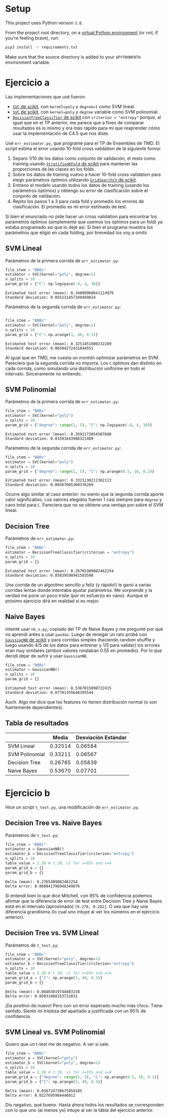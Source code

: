 # Setup
This project uses Python version `3.8`.

From the project root directory, on a [virtual Python environment](https://virtualenvwrapper.readthedocs.io/en/latest/) (or not, if you're feeling brave), run:
```bash
pip3 install -r requirements.txt
```

Make sure that the source directory is added to your `$PYTHONPATH` environment variable.

# Ejercicio a
Las implementaciones que usé fueron:
* [`SVC` de scikit](https://scikit-learn.org/stable/modules/generated/sklearn.svm.SVC.html#sklearn.svm.SVC), con `kernel=poly` y `degree=1` como SVM lineal.
* [`SVC` de scikit](https://scikit-learn.org/stable/modules/generated/sklearn.svm.SVC.html#sklearn.svm.SVC), con `kernel=poly` y `degree` variable como SVM polinomial.
* [`DecisionTreeClassifier` de scikit](https://scikit-learn.org/stable/modules/generated/sklearn.tree.DecisionTreeClassifier.html?highlight=decisiontree#sklearn.tree.DecisionTreeClassifier) con `criterion = "entropy"` porque, al igual que en el TP anterior, me parece que a fines de comparar resultados es lo mismo y era más rápido para mí que reaprender cómo usar la implementación de C4.5 que nos diste. 


Usé `err_estimator.py`, que programé para el TP de Ensembles de TMD. El script estima el error usando 10-fold cross validation de la siguiente forma:

1. Separo 1/10 de los datos como conjunto de validación, el resto como training usando [`StratifiedKFold` de scikit](https://scikit-learn.org/stable/modules/generated/sklearn.model_selection.StratifiedKFold.html#sklearn.model_selection.StratifiedKFold) para mantener las proporciones de las clases en los folds.
2. Sobre los datos de training vuelvo a hacer 10-fold cross validation para elegir parámetros óptimos utilizando [`GridSearchCV` de scikit](https://scikit-learn.org/stable/modules/generated/sklearn.model_selection.GridSearchCV.html#sklearn.model_selection.GridSearchCV).
3. Entreno el modelo usando todos los datos de training (usando los parámetros óptimos) y obtengo su error de clasificación sobre el conjunto de validación.
4. Repito los pasos 1 a 3 para cada fold y promedio los errores de clasificación. El promedio es mi error estimado de test.

Si bien el enunciado no pide hacer un cross validation para encontrar los parámetros óptimos (simplemente que usemos los óptimos para un fold) ya estaba programado así que lo dejé así. Si bien el programa muestra los parámetros que eligió en cada folding, por brevedad los voy a omitir.

## SVM Lineal
Parámetros de la primera corrida de `err_estimator.py`:
```python 
file_stem = "BBBs"
estimator = SVC(kernel="poly", degree=1)
n_splits = 10
param_grid = {"C": np.logspace(-8, 4, 30)}
```

```
Estimated test error (mean): 0.34006968641114976
Standard deviation: 0.055231457340469824
```

Parámetros de la segunda corrida de `err_estimator.py`:
```python 

file_stem = "BBBs"
estimator = SVC(kernel="poly", degree=1)
n_splits = 10
param_grid = {"C": np.arange(3, 40, 0.5)}
```

```
Estimated test error (mean): 0.3251451800232289
Standard deviation: 0.06584272431844551
```

Al igual que en TMD, me cuesta un montón optimizar parámetros en SVM. Pareciera que la segunda corrida no importa. Los `C` óptimos dan distinto en cada corrida, como simulando una distribución uniforme en todo el intervalo. Sinceramente no entiendo.

## SVM Polinomial
Parámetros de la primera corrida de `err_estimator.py`:
```python 
file_stem = "BBBs"
estimator = SVC(kernel="poly")
n_splits = 10
param_grid = {"degree": range(1, 5), "C": np.logspace(-8, 4, 30)}
```

```
Estimated test error (mean): 0.3591173054587688
Standard deviation: 0.03391643986321489
```

Parámetros de la segunda corrida de `err_estimator.py`:
```python 
file_stem = "BBBs"
estimator = SVC(kernel="poly")
n_splits = 10
param_grid = {"degree": range(1, 5), "C": np.arange(0.5, 10, 0.1)}
```

```
Estimated test error (mean): 0.3321138211382113
Standard deviation: 0.06567605360376269
```

Ocurre algo similar al caso anterior: no siento que la segunda corrida aporte valor significativo. Los valores elegidos fueron 1 casi siempre para `degree` y caos total para `C`. Pareciera que no se obtiene una ventaja por sobre el SVM lineal.

## Decision Tree
Parámetros de `err_estimator.py`:
```python 
file_stem = "BBBs"
estimator = DecisionTreeClassifier(criterion = "entropy")
n_splits = 10
param_grid = {}
```

```
Estimated test error (mean): 0.26765389082462254
Standard deviation: 0.05839598941503598
```

Una corrida de un algoritmo sencillo y feliz (y rápido!) le ganó a varias corridas lentas donde intentaba ajustar parámetros. Me sorprende y la verdad me pone un poco triste (por mi esfuerzo en vano). Aunque el próximo ejercicio dirá en realidad si es mejor.

## Naive Bayes
Intenté usar `nb_n.py`, copiado del TP de Naive Bayes y me pregunté por qué no aprendí antes a usar `pandas`. Luego de renegar un rato probé con [`GaussianNB` de scikit](https://scikit-learn.org/stable/modules/generated/sklearn.naive_bayes.GaussianNB.html#sklearn.naive_bayes.GaussianNB) y para corridas simples (haciendo random shuffle y luego usando 4/5 de los datos para entrenar y 1/5 para validar) los errores eran muy similares (ambos valores rondaban 0.55 en promedio). Por lo que decidí dejar de sufrir y usar `GaussianNB`.

```python 
file_stem = "BBBs"
estimator = GaussianNB()
n_splits = 10
param_grid = {}
```

```
Estimated test error (mean): 0.5367015098722415
Standard deviation: 0.07701355648395544
```

Auch. Algo me dice que los features no tienen distribución normal (o son fuertemente dependientes).

## Tabla de resultados

|                | Media   | Desviación Estándar |
|----------------|---------|---------------------|
| SVM Lineal     | 0.32514 | 0.06584             |
| SVM Polinomial | 0.33211 | 0.06567             |
| Decision Tree  | 0.26765 | 0.05839             |
| Naive Bayes    | 0.53670 | 0.07701             |

# Ejercicio b
Hice un script `t_test.py`, una modificación de `err_estimator.py`.

## Decision Tree vs. Naive Bayes
Parámetros de `t_test.py`:
```python
file_stem = "BBBs"
estimator_a = GaussianNB()
estimator_b = DecisionTreeClassifier(criterion="entropy")
n_splits = 10
table_value = 2.26 # t_{N, v} for n=95% and v=9
param_grid_a = {}
param_grid_b = {}
```

```
Delta (mean): 0.2765389082462254
Delta error: 0.060841796948349076
```

Si entendí bien lo que dice Mitchell, con 95% de confidencia podemos afirmar que la diferencia de error de test entre Decision Tree y Naive Bayes está en el intervalo (aproximado) `[0.270, 0.282]`. O sea que hay una diferencia grandísima (lo cual uno intuye al ver los números en el ejercicio anterior).

## Decision Tree vs. SVM Lineal

Parámetros de `t_test.py`:
```python
file_stem = "BBBs"
estimator_a = SVC(kernel="poly", degree=1)
estimator_b = DecisionTreeClassifier(criterion="entropy")
n_splits = 10
table_value = 2.26 # t_{N, v} for n=95% and v=9
param_grid_a = {"C": np.arange(3, 40, 0.5)}
param_grid_b = {}
```

```
Delta (mean): 0.08403019744483158
Delta error: 0.05031468153731031
```

¡Da positivo de nuevo! Pero con un error esperado mucho más chico. Tiene sentido. Siento mi tristeza del apartado a justificada con un 95% de confidencia.

## SVM Lineal vs. SVM Polinomial
Quiero que un t-test me de negativo. A ver si sale.

```python
file_stem = "BBBs"
estimator_a = SVC(kernel="poly")
estimator_b = SVC(kernel="poly", degree=1)
n_splits = 10
table_value = 2.26 # t_{N, v} for n=95% and v=9
param_grid_a = {"degree": range(1, 5), "C": np.arange(0.5, 10, 0.1)}
param_grid_b = {"C": np.arange(3, 40, 0.5)}
```

```
Delta (mean): 0.016724738675958185
Delta error: 0.0227695964446012
```

Dio negativo, qué bueno. Hasta ahora todos los resultados se corresponden con lo que uno (al menos yo) intuye al ver la tabla del ejercicio anterior.
